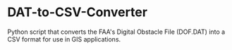# DAT-to-CSV-Converter
Python script that converts the FAA's Digital Obstacle File (DOF.DAT) into a CSV format for use in GIS applications.
